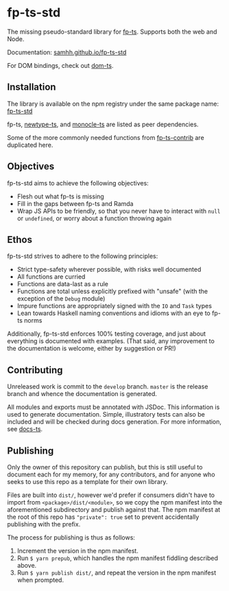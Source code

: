 # fp-ts-std

The missing pseudo-standard library for [fp-ts](https://gcanti.github.io/fp-ts/). Supports both the web and Node.

Documentation: [samhh.github.io/fp-ts-std](https://samhh.github.io/fp-ts-std/)

For DOM bindings, check out [dom-ts](https://github.com/waynevanson/dom-ts).

## Installation

The library is available on the npm registry under the same package name: [fp-ts-std](https://www.npmjs.com/package/fp-ts-std)

fp-ts, [newtype-ts](https://gcanti.github.io/newtype-ts/), and [monocle-ts](https://gcanti.github.io/monocle-ts/) are listed as peer dependencies.

Some of the more commonly needed functions from [fp-ts-contrib](https://gcanti.github.io/fp-ts-contrib/docs/modules) are duplicated here.

## Objectives

fp-ts-std aims to achieve the following objectives:

- Flesh out what fp-ts is missing
- Fill in the gaps between fp-ts and Ramda
- Wrap JS APIs to be friendly, so that you never have to interact with `null` or `undefined`, or worry about a function throwing again

## Ethos

fp-ts-std strives to adhere to the following principles:

- Strict type-safety wherever possible, with risks well documented
- All functions are curried
- Functions are data-last as a rule
- Functions are total unless explicitly prefixed with "unsafe" (with the exception of the `Debug` module)
- Impure functions are appropriately signed with the `IO` and `Task` types
- Lean towards Haskell naming conventions and idioms with an eye to fp-ts norms

Additionally, fp-ts-std enforces 100% testing coverage, and just about everything is documented with examples. (That said, any improvement to the documentation is welcome, either by suggestion or PR!)

## Contributing

Unreleased work is commit to the `develop` branch. `master` is the release branch and whence the documentation is generated.

All modules and exports must be annotated with JSDoc. This information is used to generate documentation. Simple, illustratory tests can also be included and will be checked during docs generation. For more information, see [docs-ts](https://github.com/gcanti/docs-ts).

## Publishing

Only the owner of this repository can publish, but this is still useful to document each for my memory, for any contributors, and for anyone who seeks to use this repo as a template for their own library.

Files are built into `dist/`, however we'd prefer if consumers didn't have to import from `<package>/dist/<module>`, so we copy the npm manifest into the aforementioned subdirectory and publish against that. The npm manifest at the root of this repo has `"private": true` set to prevent accidentally publishing with the prefix.

The process for publishing is thus as follows:

1. Increment the version in the npm manifest.
2. Run `$ yarn prepub`, which handles the npm manifest fiddling described above.
3. Run `$ yarn publish dist/`, and repeat the version in the npm manifest when prompted.

